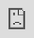 ```yaml
---
title: "Virtual Certified ScrumMaster (CSM) Training Workshop—February 6-7, 2025"
date: "2024-12-06"
coverImage: "iStock-938226836-edit.png"
---
```


## **YOU’LL LEARN HOW TO FIX & AVOID SCRUM PROBLEMS**

![Best Scrum training reviews and value](images/100M-Offer-V2-1024x1024.jpg)

## You’re one workshop away from successfully elevating your team and career to new success…

<iframe src="https://player.vimeo.com/video/930788565?badge=0&amp;autopause=0&amp;player_id=0&amp;app_id=58479" frameborder="0" allow="autoplay; fullscreen; picture-in-picture; clipboard-write" style="position:absolute;top:0;left:0;width:100%;height:100%;" title="Top Scrum Problems"></iframe>

<script src="https://player.vimeo.com/api/player.js"></script>

- Paying your own way with no company reimbursement? **$795 CAD** ($995) + HST
- Regular business **$995** ($1295) + HST
- 5 or more people attending our training within 3 months? – [email for special pricing](mailto: contact@agilepainrelief.com)
- Non-profit or unemployed – [email and we’ll help you](mailto: contact@agilepainrelief.com)

![Stop Sign. Image by FreePik](images/stop-sign-FreePik.jpg) **Discount training gets you discount results. Yes, our prices are higher than standard trainers.** **Because quality costs more than bare bones minimum. Cheaper training is a lot of DIY with expensive trial and error.**

### EXCLUSIVE BONUSES WE INCLUDE

- 6 MONTHS of targeted coaching
- Exclusive cheat sheets, templates and exercises designed by experts to get the results you want
- Guaranteed problem-solving solutions
- Sample scripts and communication strategies

**Do you want to buy cheap training just so you can put the letters "CSM" after your name?** **Or do you want to invest to gain skills that will actually advance your team and career?**

You know the difference in quality and price with fast food vs. fine dining, so consider it with your education and career as well.

[

REGISTER NOW

](#register)

### What makes us different than others?

**Most Scrum trainers treat you as a once and done. We’re here to help you do Scrum and enjoy the results, not just give you a certification.** There's quite a lot that makes us different from other training providers. But don’t take our word for it. Take a minute to consider the following….

"_My first Scrum training ever was with Mark for CSM. Sadly, my company at the time sent me elsewhere for A-CSM. **Nearly everything the other trainer taught in A-CSM had already been covered in Mark's CSM course or his follow-up material (which I still refer to to this day)**. Mark offers way more depth than anyone else in his training. I will definitely be going back to him for my CSP-SM!_" ~ Josh N.

## 100% Satisfaction Guaranteed

![certificate](images/noun-coaching-4190192.png)**Individual support** - Small class size – no more than 15 people. (Be aware that some trainers put 50 people in a class.) Answers to your “Yes, but in real life…” questions and concerns to solve your problems.

[

REGISTER NOW

](#register)

* * *

### Testimonials

"_I had the freedom to just listen and retain, understand and ask questions. I expected more lecture style and that wasn't the case which was awesome. **This Scrum master course was exactly what I needed to feel supported and reassured that I can do this!** The teaching style, the small groups and the activities made a huge difference in making me feel supported and empowered to become a scrum master. I am so grateful for this course._" ~ Nicole G.

"_One of the best on-line courses I have taken. This course was REALLY good (I don't often say that!). **It could have easily have been death-by-powerpoint, but instead the course was engaging and fun!** Using a variety of online tools, we explored Scrum both on a broad surface level, then with deep dives into particular areas as voted for by the class. Mark made sure that everyone was satisfied with their own personal understanding before closing a particular topic. Thank you, Mark! I am very excited to take Scrum to my organization and create a high performance team!_" ~ Ross H.

"_Anyone looking to do this course...do it with Mark! His passion for all things Scrum and Agile shines through and excites his students. He’s a scrum realist with a fantastic sense of humour! The material is relevant today and Mark gives us a glimpse of what we can expect 5 years from now. **The post class support is fantastic** and shows how passionate and knowledgeable Mark is about learning! A true educator!_" ~ Roberta P.

**We have _thousands_ of quotes and testimonials from people who have enjoyed and benefited from our training.** [Let us know](/contact-us "Contact Us") if you would like to read even more.

* * *

![certificate](images/noun-certificate-1016684.png) **Everything you need** - Exam prep, certification exam fee, and Scrum Alliance membership - all included. Also qualifies for PDUs.

![certificate](images/noun-rating-6328996.png)**Risk-free** - Scrum Alliance exam rewrites / 100% Pass Rate. Unlimited attendance to the online class again if you want a refresher.

**Training runs each day from 9:00 am to 5:00 pm Eastern Time** Requirements: a webcam and microphone, a browser that isn’t Internet Explorer, and a system that can run the free apps of Google docs, Zoom, and Mural all at the same time.

[FAQs, Refunds and Cancellations](/faqs-and-policies)

Questions? Email: contact@agilepainrelief.com | Phone: 1-877-248-8277

## All upcoming Certified ScrumMaster workshops:

\[do\_widget id=custom-ee-upcoming-events-widget-14\]
